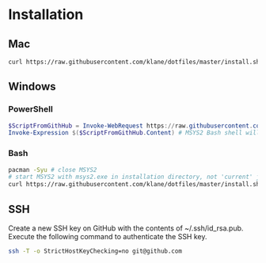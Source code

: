 # Installation

## Mac

```bash
curl https://raw.githubusercontent.com/klane/dotfiles/master/install.sh | bash
```

## Windows

### PowerShell

```powershell
$ScriptFromGithHub = Invoke-WebRequest https://raw.githubusercontent.com/klane/dotfiles/master/install.ps1
Invoke-Expression $($ScriptFromGithHub.Content) # MSYS2 Bash shell will open
```

### Bash

```bash
pacman -Syu # close MSYS2
# start MSYS2 with msys2.exe in installation directory, not 'current' junction
curl https://raw.githubusercontent.com/klane/dotfiles/master/install.sh | bash
```

## SSH

Create a new SSH key on GitHub with the contents of ~/.ssh/id_rsa.pub.
Execute the following command to authenticate the SSH key.

```bash
ssh -T -o StrictHostKeyChecking=no git@github.com
```
